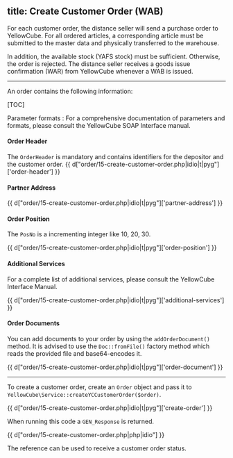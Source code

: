 title: Create Customer Order (WAB)
---

For each customer order, the distance seller will send a purchase order to YellowCube.
For all ordered articles, a corresponding article must be submitted to the master data and
physically transferred to the warehouse.

In addition, the available stock (YAFS stock) must be sufficient. Otherwise, the order is rejected.
The distance seller receives a goods issue confirmation (WAR) from YellowCube whenever a WAB is issued.

-----------------------------


An order contains the following information:

[TOC]

Parameter formats
:   For a comprehensive documentation of parameters and formats, please consult the
    YellowCube SOAP Interface manual.

#### Order Header

The `OrderHeader` is mandatory and contains identifiers for the depositor and the customer order.
{{ d["order/15-create-customer-order.php|idio|t|pyg"]['order-header'] }}

#### Partner Address

{{ d["order/15-create-customer-order.php|idio|t|pyg"]['partner-address'] }}

#### Order Position

The `PosNo` is a incrementing integer like 10, 20, 30.

{{ d["order/15-create-customer-order.php|idio|t|pyg"]['order-position'] }}

#### Additional Services

For a complete list of additional services, please consult the YellowCube Interface Manual.

{{ d["order/15-create-customer-order.php|idio|t|pyg"]['additional-services'] }}

#### Order Documents

You can add documents to your order by using the `addOrderDocument()` method.
It is advised to use the `Doc::fromFile()` factory method which reads the provided file
and base64-encodes it.

{{ d["order/15-create-customer-order.php|idio|t|pyg"]['order-document'] }}

-----------------------------

To create a customer order, create an `Order` object and pass it to
`YellowCube\Service::createYCCustomerOrder($order)`.

{{ d["order/15-create-customer-order.php|idio|t|pyg"]['create-order'] }}

When running this code a `GEN_Response` is returned.

{{ d["order/15-create-customer-order.php|php|idio"] }}

The reference can be used to receive a customer order status.

